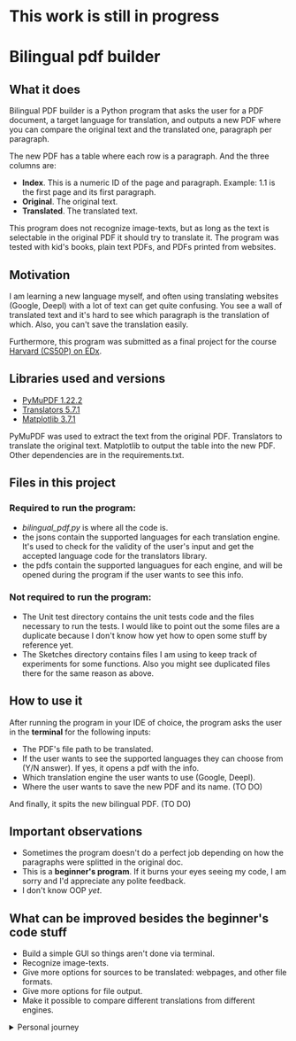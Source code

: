# This work is still in progress

# Bilingual pdf builder
## What it does
Bilingual PDF builder is a Python program that asks the user for a PDF document, a target language for translation, and outputs a new PDF where you can compare the original text and the translated one, paragraph per paragraph.

The new PDF has a table where each row is a paragraph. And the three columns are: 
- **Index**. This is a numeric ID of the page and paragraph. Example: 1.1 is the first page and its first paragraph.
- **Original**. The original text.
- **Translated**. The translated text.

This program does not recognize image-texts, but as long as the text is selectable in the original PDF it should try to translate it.
The program was tested with kid's books, plain text PDFs, and PDFs printed from websites. 

## Motivation

I am learning a new language myself, and often using translating websites (Google, Deepl) with a lot of text can get quite confusing. You see a wall of translated text and it's hard to see which paragraph is the translation of which. Also, you can't save the translation easily. 

Furthermore, this program was submitted as a final project for the course [Harvard (CS50P) on EDx](https://cs50.harvard.edu/python/2022/). 

## Libraries used and versions
- [PyMuPDF 1.22.2](https://pymupdf.readthedocs.io/)
- [Translators 5.7.1](https://pypi.org/project/translators/)
- [Matplotlib 3.7.1](https://matplotlib.org/)

PyMuPDF was used to extract the text from the original PDF. Translators to translate the original text. Matplotlib to output the table into the new PDF. Other dependencies are in the requirements.txt. 

## Files in this project
### Required to run the program:
- _bilingual_pdf.py_ is where all the code is.
- the jsons contain the supported languages for each translation engine. It's used to check for the validity of the user's input and get the accepted language code for the translators library.
- the pdfs contain the supported languagues for each engine, and will be opened during the program if the user wants to see this info.
 
### Not required to run the program:
- The Unit test directory contains the unit tests code and the files necessary to run the tests. I would like to point out the some files are a duplicate because I don't know how yet how to open some stuff by reference yet.
- The Sketches directory contains files I am using to keep track of experiments for some functions. Also you might see duplicated files there for the same reason as above.

## How to use it
After running the program in your IDE of choice, the program asks the user in the **terminal** for the following inputs:
- The PDF's file path to be translated.
- If the user wants to see the supported languages they can choose from (Y/N answer). If yes, it opens a pdf with the info.
- Which translation engine the user wants to use (Google, Deepl).
- Where the user wants to save the new PDF and its name. (TO DO)
  
And finally, it spits the new bilingual PDF. (TO DO)

## Important observations
- Sometimes the program doesn't do a perfect job depending on how the paragraphs were splitted in the original doc.
- This is a **beginner's program**. If it burns your eyes seeing my code, I am sorry and I'd appreciate any polite feedback.
- I don't know OOP _yet_.


## What can be improved besides the beginner's code stuff
- Build a simple GUI so things aren't done via terminal.
- Recognize image-texts.
- Give more options for sources to be translated: webpages, and other file formats.
- Give more options for file output.
- Make it possible to compare different translations from different engines.


<details>
  <summary>Personal journey</summary>

### What I learned
- I learned a lot about reading documentation, even though 99.99% of all documentation is still very "over 1000 IQ" cryptic to me.
- I learned about unit tests, specially monkeypatch (it took a while to figure this one out).
- My Googleing skills and "let's-adapt-this-stack-overflow-answer" are a lot better.
- I learned a bit about libraries for text extraction and PDF manipulation.
- I started using git.

### What is still on my mind
- I wonder if there was a non-complex (imo) way of outputting the table using only PyMuPDF, or if it was ok to use another library (MatPlotLib) just because it was easier for me to figure that one out.
- I wonder if I should delete the checking for extension and if the file path is valid. Since all that matters is if the file is readable.
- I wonder if using the webbrowser library is a good way of opening a pdf. I had to set by hand the pdfs to read-only, because it was easier, but this feels wrong.
- I need to learn how to reference stuff between directories. I mean, running the unit test code from its directory gave a lot of errors because (so I learned) many stuff work in reference of the current work directory.
- I wonder if it's better to put the user input questions in the main or inside functions as I did.
- I wonder if I should separate stuff in different files instead of one with all the functions and main together.
- I wonder what is the balance between commenting for me or for others.
- I need to learn OOP.
</details>
